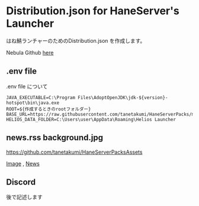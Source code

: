 # Distribution.json for HaneServer's Launcher

はね鯖ランチャーのためのDistribution.json を作成します。 

Nebula Github [here](https://github.com/dscalzi/Nebula)

## .env file

.env file について
```properties
JAVA_EXECUTABLE=C:\Program Files\AdoptOpenJDK\jdk-${version}-hotspot\bin\java.exe
ROOT=${作成するときのrootフォルダー}
BASE_URL=https://raw.githubusercontent.com/tanetakumi/HaneServerPacks/main/
HELIOS_DATA_FOLDER=C:\Users\user\AppData\Roaming\Helios Launcher
```

## news.rss background.jpg

https://github.com/tanetakumi/HaneServerPacksAssets

[Image](https://raw.githubusercontent.com/tanetakumi/HaneServerPacksAssets/main/background.jpg) , 
[News](https://raw.githubusercontent.com/tanetakumi/HaneServerPacksAssets/main/news.rss)

## Discord 

後で記述します
